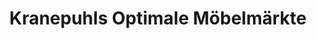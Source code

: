 ---
title: "Kranepuhls Optimale Möbelmärkte"
url: /rathenow/kranepuhls-optimale-moebelmaerkte/
shop: Möbel
---